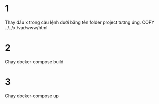 # 1
Thay dấu x trong câu lệnh dưới bằng tên folder project tương ứng.
COPY ../../x /var/www/html
# 2
Chạy docker-compose build
# 3 
Chạy docker-compose up
